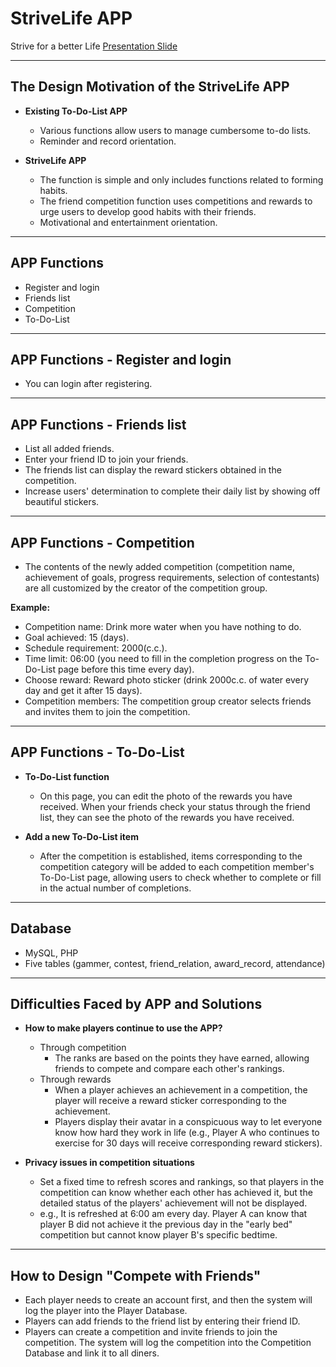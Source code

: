 # StriveLife APP
Strive for a better Life
[Presentation Slide](https://drive.google.com/file/d/1jkqYZkJ4xQWtfatLdBt8soHQ5vqtM5UK/view?usp=sharing)

---

## The Design Motivation of the StriveLife APP

- **Existing To-Do-List APP**
  - Various functions allow users to manage cumbersome to-do lists.
  - Reminder and record orientation.

- **StriveLife APP**
  - The function is simple and only includes functions related to forming habits.
  - The friend competition function uses competitions and rewards to urge users to develop good habits with their friends.
  - Motivational and entertainment orientation.

---

## APP Functions

- Register and login
- Friends list
- Competition
- To-Do-List

---

## APP Functions - Register and login

- You can login after registering.

---

## APP Functions - Friends list

- List all added friends.
- Enter your friend ID to join your friends.
- The friends list can display the reward stickers obtained in the competition.
- Increase users' determination to complete their daily list by showing off beautiful stickers.

---

## APP Functions - Competition

- The contents of the newly added competition (competition name, achievement of goals, progress requirements, selection of contestants) are all customized by the creator of the competition group.
  
**Example:**
  - Competition name: Drink more water when you have nothing to do.
  - Goal achieved: 15 (days).
  - Schedule requirement: 2000(c.c.).
  - Time limit: 06:00 (you need to fill in the completion progress on the To-Do-List page before this time every day).
  - Choose reward: Reward photo sticker (drink 2000c.c. of water every day and get it after 15 days).
  - Competition members: The competition group creator selects friends and invites them to join the competition.

---

## APP Functions - To-Do-List

- **To-Do-List function**
  - On this page, you can edit the photo of the rewards you have received. When your friends check your status through the friend list, they can see the photo of the rewards you have received.

- **Add a new To-Do-List item**
  - After the competition is established, items corresponding to the competition category will be added to each competition member's To-Do-List page, allowing users to check whether to complete or fill in the actual number of completions.

---

## Database

- MySQL, PHP
- Five tables (gammer, contest, friend_relation, award_record, attendance)

---

## Difficulties Faced by APP and Solutions

- **How to make players continue to use the APP?**
  - Through competition
    - The ranks are based on the points they have earned, allowing friends to compete and compare each other's rankings.
  - Through rewards
    - When a player achieves an achievement in a competition, the player will receive a reward sticker corresponding to the achievement.
    - Players display their avatar in a conspicuous way to let everyone know how hard they work in life (e.g., Player A who continues to exercise for 30 days will receive corresponding reward stickers).

- **Privacy issues in competition situations**
  - Set a fixed time to refresh scores and rankings, so that players in the competition can know whether each other has achieved it, but the detailed status of the players' achievement will not be displayed.
  - e.g., It is refreshed at 6:00 am every day. Player A can know that player B did not achieve it the previous day in the "early bed" competition but cannot know player B's specific bedtime.

---

## How to Design "Compete with Friends"

- Each player needs to create an account first, and then the system will log the player into the Player Database.
- Players can add friends to the friend list by entering their friend ID.
- Players can create a competition and invite friends to join the competition. The system will log the competition into the Competition Database and link it to all diners.

